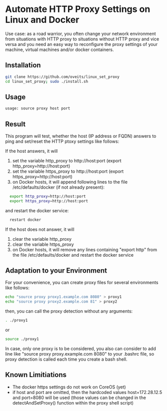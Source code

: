 # Automate HTTP Proxy Settings on Linux and Docker
Use case: as a road warrior, you often change your network environment from situations with HTTP proxy to situations without HTTP proxy and vice versa and you need an easy way to reconfigure the proxy settings of your machine, virtual machines and/or docker containers.

## Installation

```bash
git clone https://github.com/oveits/linux_set_proxy
cd linux_set_proxy; sudo ./install.sh
```

## Usage

```bash
usage: source proxy host port 
```

## Result
This program will test, whether the host (IP address or FQDN) answers to ping and set/reset the HTTP ptoxy settings like follows:

If the host answers, it will
  1. set the variable http_proxy to http://host:port (export http_proxy=http://host:port)
  2. set the variable https_proxy to http://host:port (export https_proxy=http://host:port)
  3. on Docker hosts, it will append following lines to the file /etc/defaults/docker (if not already present): 
```bash
  export http_proxy=http://host:port
  export https_proxy=http://host:port
```
and restart the docker service:
```bash
  restart docker
```     
     
If the host does not answer, it will
  1. clear the variable http_proxy
  2. clear the variable https_proxy
  3. on Docker hosts, it will remove any lines containing "export http" from the file /etc/defaults/docker and restart the docker service

## Adaptation to your Environment
For your convenience, you can create proxy files for several environments like follows:
```bash
echo "source proxy proxy1.example.com 8080" > proxy1
echo "source proxy proxy2.example.com 81" > proxy2
```
then, you can call the proxy detection without any arguments:
```bash
. ./proxy1
```
or
```bash
source ./proxy1
```
In case, only one proxy is to be considered, you also can consider to add line like "source proxy proxy.example.com 8080" to your .bashrc file, so proxy detection is called each time you create a bash shell.

## Known Limitiations
* The docker https settings do not work on CoreOS (yet)
* if host and port are omitted, then the hardcoded values host=172.28.12.5 and port=8080 will be used (those values can be changed in the detectAndSetProxy() function within the proxy shell script)

